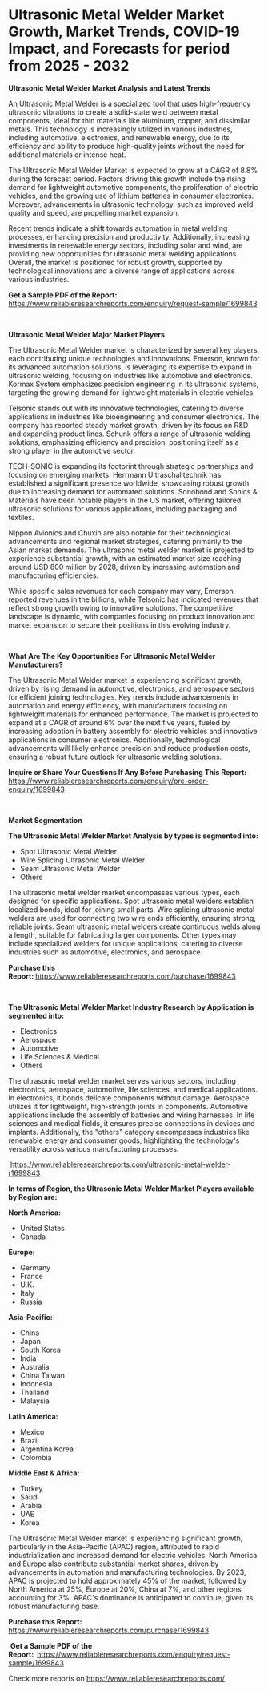 <p><h1>Ultrasonic Metal Welder Market Growth, Market Trends, COVID-19 Impact, and Forecasts for period from 2025 - 2032</h1></p><p><strong>Ultrasonic Metal Welder Market Analysis and Latest Trends</strong></p>
<p><p>An Ultrasonic Metal Welder is a specialized tool that uses high-frequency ultrasonic vibrations to create a solid-state weld between metal components, ideal for thin materials like aluminum, copper, and dissimilar metals. This technology is increasingly utilized in various industries, including automotive, electronics, and renewable energy, due to its efficiency and ability to produce high-quality joints without the need for additional materials or intense heat.</p><p>The Ultrasonic Metal Welder Market is expected to grow at a CAGR of 8.8% during the forecast period. Factors driving this growth include the rising demand for lightweight automotive components, the proliferation of electric vehicles, and the growing use of lithium batteries in consumer electronics. Moreover, advancements in ultrasonic technology, such as improved weld quality and speed, are propelling market expansion. </p><p>Recent trends indicate a shift towards automation in metal welding processes, enhancing precision and productivity. Additionally, increasing investments in renewable energy sectors, including solar and wind, are providing new opportunities for ultrasonic metal welding applications. Overall, the market is positioned for robust growth, supported by technological innovations and a diverse range of applications across various industries.</p></p>
<p><strong>Get a Sample PDF of the Report:&nbsp;</strong> <a href="https://www.reliableresearchreports.com/enquiry/request-sample/1699843?utm_campaign=2009&utm_medium=2&utm_source=Github&utm_content=ia&utm_term=09012025&utm_id=ultrasonic-metal-welder">https://www.reliableresearchreports.com/enquiry/request-sample/1699843</a></p>
<p>&nbsp;</p>
<p><strong>Ultrasonic Metal Welder Major Market Players</strong></p>
<p><p>The Ultrasonic Metal Welder market is characterized by several key players, each contributing unique technologies and innovations. Emerson, known for its advanced automation solutions, is leveraging its expertise to expand in ultrasonic welding, focusing on industries like automotive and electronics. Kormax System emphasizes precision engineering in its ultrasonic systems, targeting the growing demand for lightweight materials in electric vehicles.</p><p>Telsonic stands out with its innovative technologies, catering to diverse applications in industries like bioengineering and consumer electronics. The company has reported steady market growth, driven by its focus on R&D and expanding product lines. Schunk offers a range of ultrasonic welding solutions, emphasizing efficiency and precision, positioning itself as a strong player in the automotive sector. </p><p>TECH-SONIC is expanding its footprint through strategic partnerships and focusing on emerging markets. Herrmann Ultraschalltechnik has established a significant presence worldwide, showcasing robust growth due to increasing demand for automated solutions. Sonobond and Sonics & Materials have been notable players in the US market, offering tailored ultrasonic solutions for various applications, including packaging and textiles.</p><p>Nippon Avionics and Chuxin are also notable for their technological advancements and regional market strategies, catering primarily to the Asian market demands. The ultrasonic metal welder market is projected to experience substantial growth, with an estimated market size reaching around USD 800 million by 2028, driven by increasing automation and manufacturing efficiencies.</p><p>While specific sales revenues for each company may vary, Emerson reported revenues in the billions, while Telsonic has indicated revenues that reflect strong growth owing to innovative solutions. The competitive landscape is dynamic, with companies focusing on product innovation and market expansion to secure their positions in this evolving industry.</p></p>
<p>&nbsp;</p>
<p><strong>What Are The Key Opportunities For Ultrasonic Metal Welder Manufacturers?</strong></p>
<p><p>The Ultrasonic Metal Welder market is experiencing significant growth, driven by rising demand in automotive, electronics, and aerospace sectors for efficient joining technologies. Key trends include advancements in automation and energy efficiency, with manufacturers focusing on lightweight materials for enhanced performance. The market is projected to expand at a CAGR of around 6% over the next five years, fueled by increasing adoption in battery assembly for electric vehicles and innovative applications in consumer electronics. Additionally, technological advancements will likely enhance precision and reduce production costs, ensuring a robust future outlook for ultrasonic welding solutions.</p></p>
<p><strong>Inquire or Share Your Questions If Any Before Purchasing This Report:</strong> <a href="https://www.reliableresearchreports.com/enquiry/pre-order-enquiry/1699843?utm_campaign=2009&utm_medium=2&utm_source=Github&utm_content=ia&utm_term=09012025&utm_id=ultrasonic-metal-welder">https://www.reliableresearchreports.com/enquiry/pre-order-enquiry/1699843</a></p>
<p>&nbsp;</p>
<p><strong>Market Segmentation</strong></p>
<p><strong>The Ultrasonic Metal Welder Market Analysis by types is segmented into:</strong></p>
<p><ul><li>Spot Ultrasonic Metal Welder</li><li>Wire Splicing Ultrasonic Metal Welder</li><li>Seam Ultrasonic Metal Welder</li><li>Others</li></ul></p>
<p><p>The ultrasonic metal welder market encompasses various types, each designed for specific applications. Spot ultrasonic metal welders establish localized bonds, ideal for joining small parts. Wire splicing ultrasonic metal welders are used for connecting two wire ends efficiently, ensuring strong, reliable joints. Seam ultrasonic metal welders create continuous welds along a length, suitable for fabricating larger components. Other types may include specialized welders for unique applications, catering to diverse industries such as automotive, electronics, and aerospace.</p></p>
<p><strong>Purchase this Report:&nbsp;</strong><a href="https://www.reliableresearchreports.com/purchase/1699843?utm_campaign=2009&utm_medium=2&utm_source=Github&utm_content=ia&utm_term=09012025&utm_id=ultrasonic-metal-welder">https://www.reliableresearchreports.com/purchase/1699843</a></p>
<p>&nbsp;</p>
<p><strong>The Ultrasonic Metal Welder Market Industry Research by Application is segmented into:</strong></p>
<p><ul><li>Electronics</li><li>Aerospace</li><li>Automotive</li><li>Life Sciences & Medical</li><li>Others</li></ul></p>
<p><p>The ultrasonic metal welder market serves various sectors, including electronics, aerospace, automotive, life sciences, and medical applications. In electronics, it bonds delicate components without damage. Aerospace utilizes it for lightweight, high-strength joints in components. Automotive applications include the assembly of batteries and wiring harnesses. In life sciences and medical fields, it ensures precise connections in devices and implants. Additionally, the "others" category encompasses industries like renewable energy and consumer goods, highlighting the technology's versatility across various manufacturing processes.</p></p>
<p><a href="https://www.reliableresearchreports.com/ultrasonic-metal-welder-r1699843?utm_campaign=2009&utm_medium=2&utm_source=Github&utm_content=ia&utm_term=09012025&utm_id=ultrasonic-metal-welder">&nbsp;https://www.reliableresearchreports.com/ultrasonic-metal-welder-r1699843</a></p>
<p><strong>In terms of Region, the Ultrasonic Metal Welder Market Players available by Region are:</strong></p>
<p>
    <p> <strong> North America: </strong>
        <ul>
            <li>United States</li>
            <li>Canada</li>
        </ul>
        </p> 
    <p> <strong> Europe: </strong>
        <ul>
            <li>Germany</li>
            <li>France</li>
            <li>U.K.</li>
            <li>Italy</li>
            <li>Russia</li>
        </ul>
        </p> 
    <p> <strong> Asia-Pacific: </strong>
        <ul>
            <li>China</li>
            <li>Japan</li>
            <li>South Korea</li>
            <li>India</li>
            <li>Australia</li>
            <li>China Taiwan</li>
            <li>Indonesia</li>
            <li>Thailand</li>
            <li>Malaysia</li>
        </ul>
        </p> 
    <p> <strong> Latin America: </strong>
        <ul>
            <li>Mexico</li>
            <li>Brazil</li>
            <li>Argentina Korea</li>
            <li>Colombia</li>
        </ul>
        </p> 
    <p> <strong> Middle East & Africa: </strong>
        <ul>
            <li>Turkey</li>
            <li>Saudi</li>
            <li>Arabia</li>
            <li>UAE</li>
            <li>Korea</li>
        </ul>
    </p>
    </p>
<p><p>The Ultrasonic Metal Welder market is experiencing significant growth, particularly in the Asia-Pacific (APAC) region, attributed to rapid industrialization and increased demand for electric vehicles. North America and Europe also contribute substantial market shares, driven by advancements in automation and manufacturing technologies. By 2023, APAC is projected to hold approximately 45% of the market, followed by North America at 25%, Europe at 20%, China at 7%, and other regions accounting for 3%. APAC's dominance is anticipated to continue, given its robust manufacturing base.</p></p>
<p><strong>Purchase this Report: </strong><a href="https://www.reliableresearchreports.com/purchase/1699843?utm_campaign=2009&utm_medium=2&utm_source=Github&utm_content=ia&utm_term=09012025&utm_id=ultrasonic-metal-welder">https://www.reliableresearchreports.com/purchase/1699843</a></p>
<p>&nbsp;<strong>Get a Sample PDF of the Report:&nbsp;&nbsp;</strong><a href="https://www.reliableresearchreports.com/enquiry/request-sample/1699843?utm_campaign=2009&utm_medium=2&utm_source=Github&utm_content=ia&utm_term=09012025&utm_id=ultrasonic-metal-welder">https://www.reliableresearchreports.com/enquiry/request-sample/1699843</a></p>
<p><strong></strong></p>
<p>Check more reports on <a href="https://www.reliableresearchreports.com/?utm_campaign=2009&utm_medium=2&utm_source=Github&utm_content=ia&utm_term=09012025&utm_id=ultrasonic-metal-welder">https://www.reliableresearchreports.com/</a></p>